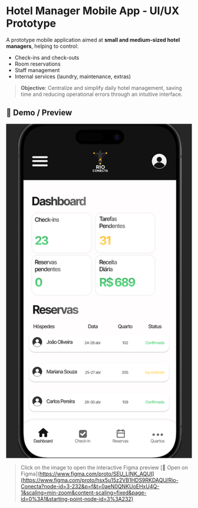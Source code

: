 # Hotel Manager Mobile App - UI/UX Prototype

A prototype mobile application aimed at **small and medium-sized hotel managers**, helping to control:
- Check-ins and check-outs
- Room reservations
- Staff management
- Internal services (laundry, maintenance, extras)

> **Objective**: Centralize and simplify daily hotel management, saving time and 
> reducing operational errors through an intuitive interface.

## 🎨 Demo / Preview

![Prototype Preview](rioconecta-preview.png)

> Click on the image to open the interactive Figma preview
> [🔗 Open on Figma](https://www.figma.com/proto/SEU_LINK_AQUI](https://www.figma.com/proto/hsx5u15z2VB1HDS9RKDAQU/Rio-Conecta?node-id=3-232&p=f&t=0aeN0QNKUoEHxU4Q-1&scaling=min-zoom&content-scaling=fixed&page-id=0%3A1&starting-point-node-id=3%3A232)
